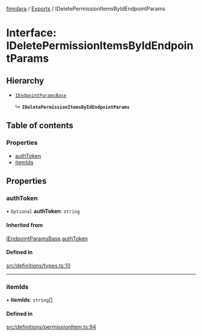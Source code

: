 [fimidara](../README.md) / [Exports](../modules.md) / IDeletePermissionItemsByIdEndpointParams

# Interface: IDeletePermissionItemsByIdEndpointParams

## Hierarchy

- [`IEndpointParamsBase`](IEndpointParamsBase.md)

  ↳ **`IDeletePermissionItemsByIdEndpointParams`**

## Table of contents

### Properties

- [authToken](IDeletePermissionItemsByIdEndpointParams.md#authtoken)
- [itemIds](IDeletePermissionItemsByIdEndpointParams.md#itemids)

## Properties

### authToken

• `Optional` **authToken**: `string`

#### Inherited from

[IEndpointParamsBase](IEndpointParamsBase.md).[authToken](IEndpointParamsBase.md#authtoken)

#### Defined in

[src/definitions/types.ts:10](https://github.com/softkave/files-js/blob/852341e/src/definitions/types.ts#L10)

___

### itemIds

• **itemIds**: `string`[]

#### Defined in

[src/definitions/permissionItem.ts:94](https://github.com/softkave/files-js/blob/852341e/src/definitions/permissionItem.ts#L94)
